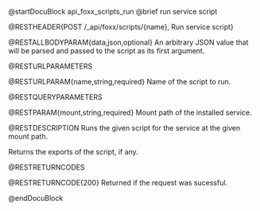 @startDocuBlock api_foxx_scripts_run
@brief run service script

@RESTHEADER{POST /_api/foxx/scripts/{name}, Run service script}

@RESTALLBODYPARAM{data,json,optional}
An arbitrary JSON value that will be parsed and passed to the
script as its first argument.

@RESTURLPARAMETERS

@RESTURLPARAM{name,string,required}
Name of the script to run.

@RESTQUERYPARAMETERS

@RESTPARAM{mount,string,required}
Mount path of the installed service.

@RESTDESCRIPTION
Runs the given script for the service at the given mount path.

Returns the exports of the script, if any.

@RESTRETURNCODES

@RESTRETURNCODE{200}
Returned if the request was sucessful.

@endDocuBlock
